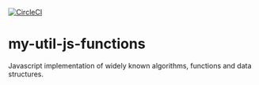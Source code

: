 [![CircleCI](https://dl.circleci.com/status-badge/img/gh/bertolo1988/my-util-js-functions/tree/main.svg?style=svg)](https://dl.circleci.com/status-badge/redirect/gh/bertolo1988/my-util-js-functions/tree/main)

# my-util-js-functions

Javascript implementation of widely known algorithms, functions and data structures.

